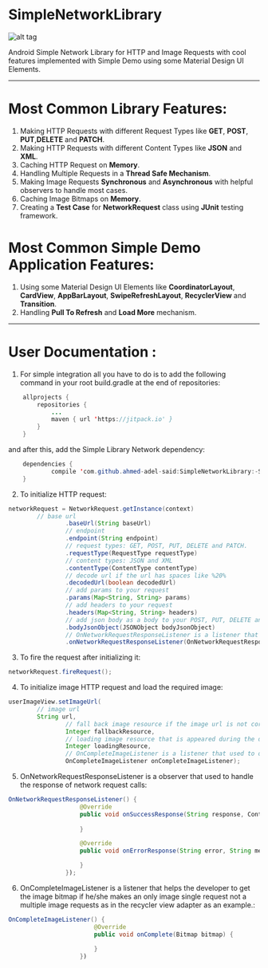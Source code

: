 # SimpleNetworkLibrary

![alt tag](https://s13.postimg.org/6shufrw87/simple_netwokr_library.png)

Android Simple Network Library for HTTP and Image Requests with cool features implemented with Simple Demo using some Material Design UI Elements.

-----------------------------------------------------------------------------------------------------

# Most Common Library Features:
1. Making HTTP Requests with different Request Types like **GET**, **POST**, **PUT**,**DELETE** and **PATCH**.
2. Making HTTP Requests with different Content Types like **JSON** and **XML**.
3. Caching HTTP Request on **Memory**.
4. Handling Multiple Requests in a **Thread Safe Mechanism**.
5. Making Image Requests **Synchronous** and **Asynchronous** with helpful observers to handle most cases.
6. Caching Image Bitmaps on **Memory**.
7. Creating a **Test Case** for **NetworkRequest** class using **JUnit** testing framework.

# Most Common Simple Demo Application Features:
1. Using some Material Design UI Elements like **CoordinatorLayout**, **CardView**, **AppBarLayout**, **SwipeRefreshLayout**, **RecyclerView** and **Transition**.
2. Handling **Pull To Refresh** and **Load More** mechanism.


-----------------------------------------------------------------------------------------------------

# User Documentation :

1. For simple integration all you have to do is to add the following command in your root build.gradle at the end of repositories:
```java
	allprojects {
		repositories {
			...
			maven { url 'https://jitpack.io' }
		}
	}
```
and after this, add the Simple Library Network dependency:
```java
	dependencies {
	        compile 'com.github.ahmed-adel-said:SimpleNetworkLibrary:-SNAPSHOT'
	}
```

2. To initialize HTTP request:
```java
networkRequest = NetworkRequest.getInstance(context)
		// base url
                .baseUrl(String baseUrl)
                // endpoint
                .endpoint(String endpoint)
                // request types: GET, POST, PUT, DELETE and PATCH.
                .requestType(RequestType requestType)
                // content types: JSON and XML
                .contentType(ContentType contentType)
                // decode url if the url has spaces like %20%
                .decodedUrl(boolean decodedUrl)
                // add params to your request
                .params(Map<String, String> params)
                // add headers to your request
                .headers(Map<String, String> headers)
                // add json body as a body to your POST, PUT, DELETE and PATCH requests
                .bodyJsonObject(JSONObject bodyJsonObject)
                // OnNetworkRequestResponseListener is a listener that used to observe the success and error response
                .onNetworkRequestResponseListener(OnNetworkRequestResponseListener onNetworkRequestResponseListener);
```

3. To fire the request after initializing it:
```java
networkRequest.fireRequest();
```

4. To initialize image HTTP request and load the required image:
```java
userImageView.setImageUrl(
		// image url
		String url,
                // fall back image resource if the image url is not correct and there is an error occurred while downloading the image
                Integer fallbackResource,
                // loading image resource that is appeared during the download of the image 
                Integer loadingResource,
                // OnCompleteImageListener is a listener that used to observe the success downloaded bitmap
                OnCompleteImageListener onCompleteImageListener);
```

5. OnNetworkRequestResponseListener is a observer that used to handle the response of network request calls:
```java
OnNetworkRequestResponseListener() {
                    @Override
                    public void onSuccessResponse(String response, ContentType contentType, boolean isCached) {
                        
                    }

                    @Override
                    public void onErrorResponse(String error, String message, int code) {

                    }
                });
```

6. OnCompleteImageListener is a listener that helps the developer to get the image bitmap if he/she makes an only image single request not a multiple image requests as in the recycler view adapter as an example.:
```java
OnCompleteImageListener() {
                        @Override
                        public void onComplete(Bitmap bitmap) {
                            
                        }
                    })
```
